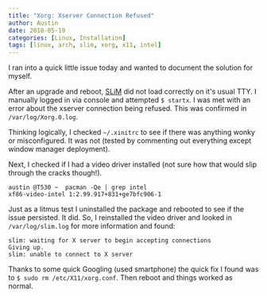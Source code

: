 ```yaml
---
title: "Xorg: Xserver Connection Refused"
author: Austin
date: 2018-05-19
categories: [Linux, Installation]
tags: [linux, arch, slim, xorg, x11, intel]
---
```


I ran into a quick little issue today and wanted to document the solution for myself.

After an upgrade and reboot, [SLiM](https://wiki.archlinux.org/index.php/SLiM) did not load correctly on it's usual TTY.  I manually logged in
via console and attempted `$ startx`.  I was met with an error about the xserver connection being refused.  This was confirmed in
`/var/log/Xorg.0.log`.

Thinking logically, I checked `~/.xinitrc` to see if there was anything wonky or misconfigured.  It was not (tested by commenting out
everything except window manager deployment).

Next, I checked if I had a video driver installed (not sure how that would slip through the cracks though!).

```
austin @T530 ~  pacman -Qe | grep intel
xf86-video-intel 1:2.99.917+831+ge7bfc906-1
```

Just as a litmus test I uninstalled the package and rebooted to see if the issue persisted.  It did.  So, I reinstalled the video driver and 
looked
in `/var/log/slim.log` for more information and found:

```
slim: waiting for X server to begin accepting connections
Giving up.
slim: unable to connect to X server
```

Thanks to some quick Googling (used smartphone) the quick fix I found was to `$ sudo rm /etc/X11/xorg.conf`.  Then reboot and things worked as 
normal.



